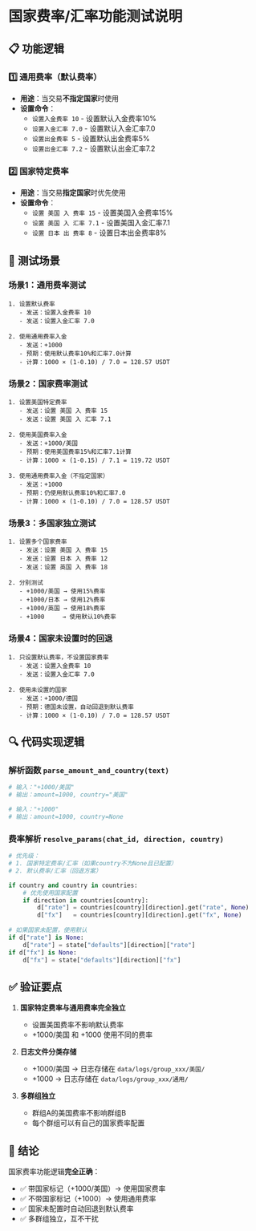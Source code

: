 # 国家费率/汇率功能测试说明

## 📋 功能逻辑

### 1️⃣ 通用费率（默认费率）
- **用途**：当交易**不指定国家**时使用
- **设置命令**：
  - `设置入金费率 10` - 设置默认入金费率10%
  - `设置入金汇率 7.0` - 设置默认入金汇率7.0
  - `设置出金费率 5` - 设置默认出金费率5%
  - `设置出金汇率 7.2` - 设置默认出金汇率7.2

### 2️⃣ 国家特定费率
- **用途**：当交易**指定国家**时优先使用
- **设置命令**：
  - `设置 美国 入 费率 15` - 设置美国入金费率15%
  - `设置 美国 入 汇率 7.1` - 设置美国入金汇率7.1
  - `设置 日本 出 费率 8` - 设置日本出金费率8%

## 🧪 测试场景

### 场景1：通用费率测试
```
1. 设置默认费率
   - 发送：设置入金费率 10
   - 发送：设置入金汇率 7.0

2. 使用通用费率入金
   - 发送：+1000
   - 预期：使用默认费率10%和汇率7.0计算
   - 计算：1000 × (1-0.10) / 7.0 = 128.57 USDT
```

### 场景2：国家费率测试
```
1. 设置美国特定费率
   - 发送：设置 美国 入 费率 15
   - 发送：设置 美国 入 汇率 7.1

2. 使用美国费率入金
   - 发送：+1000/美国
   - 预期：使用美国费率15%和汇率7.1计算
   - 计算：1000 × (1-0.15) / 7.1 = 119.72 USDT

3. 使用通用费率入金（不指定国家）
   - 发送：+1000
   - 预期：仍使用默认费率10%和汇率7.0
   - 计算：1000 × (1-0.10) / 7.0 = 128.57 USDT
```

### 场景3：多国家独立测试
```
1. 设置多个国家费率
   - 发送：设置 美国 入 费率 15
   - 发送：设置 日本 入 费率 12
   - 发送：设置 英国 入 费率 18

2. 分别测试
   - +1000/美国 → 使用15%费率
   - +1000/日本 → 使用12%费率
   - +1000/英国 → 使用18%费率
   - +1000     → 使用默认10%费率
```

### 场景4：国家未设置时的回退
```
1. 只设置默认费率，不设置国家费率
   - 发送：设置入金费率 10
   - 发送：设置入金汇率 7.0

2. 使用未设置的国家
   - 发送：+1000/德国
   - 预期：德国未设置，自动回退到默认费率
   - 计算：1000 × (1-0.10) / 7.0 = 128.57 USDT
```

## 🔍 代码实现逻辑

### 解析函数 `parse_amount_and_country(text)`
```python
# 输入："+1000/美国"
# 输出：amount=1000, country="美国"

# 输入："+1000"  
# 输出：amount=1000, country=None
```

### 费率解析 `resolve_params(chat_id, direction, country)`
```python
# 优先级：
# 1. 国家特定费率/汇率（如果country不为None且已配置）
# 2. 默认费率/汇率（回退方案）

if country and country in countries:
    # 优先使用国家配置
    if direction in countries[country]:
        d["rate"] = countries[country][direction].get("rate", None)
        d["fx"]   = countries[country][direction].get("fx", None)
    
# 如果国家未配置，使用默认
if d["rate"] is None: 
    d["rate"] = state["defaults"][direction]["rate"]
if d["fx"] is None: 
    d["fx"] = state["defaults"][direction]["fx"]
```

## ✅ 验证要点

1. **国家特定费率与通用费率完全独立**
   - 设置美国费率不影响默认费率
   - +1000/美国 和 +1000 使用不同的费率

2. **日志文件分类存储**
   - +1000/美国 → 日志存储在 `data/logs/group_xxx/美国/`
   - +1000 → 日志存储在 `data/logs/group_xxx/通用/`

3. **多群组独立**
   - 群组A的美国费率不影响群组B
   - 每个群组可以有自己的国家费率配置

## 🎯 结论

国家费率功能逻辑**完全正确**：
- ✅ 带国家标记（+1000/美国）→ 使用国家费率
- ✅ 不带国家标记（+1000）→ 使用通用费率
- ✅ 国家未配置时自动回退到默认费率
- ✅ 多群组独立，互不干扰
